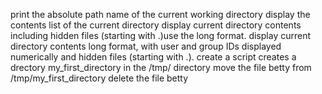 print the absolute path name of the current working directory
display the contents list of the current directory
display current directory contents including hidden files (starting with .)use the long format.
display current directory contents long format, with user and group IDs displayed numerically and hidden files (starting with .).
create a script creates a drectory my_first_directory in the /tmp/ directory
move the file betty from /tmp/my_first_directory
delete the file betty
